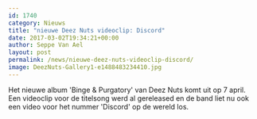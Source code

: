 ```yaml
---
id: 1740
category: Nieuws
title: "nieuwe Deez Nuts videoclip: Discord"
date: 2017-03-02T19:34:21+00:00
author: Seppe Van Ael
layout: post
permalink: /news/nieuwe-deez-nuts-videoclip-discord/
image: DeezNuts-Gallery1-e1488483234410.jpg
---
```

Het nieuwe album 'Binge & Purgatory' van Deez Nuts komt uit op 7 april. Een videoclip voor de titelsong werd al gereleased en de band liet nu ook een video voor het nummer 'Discord' op de wereld los.

&nbsp;